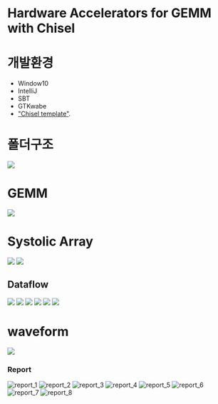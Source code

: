 Hardware Accelerators for GEMM with Chisel
=======================
# 개발환경
* Window10
* IntelliJ
* SBT
* GTKwabe
* ["Chisel template"](https://docs.github.com/en/free-pro-team@latest/github/creating-cloning-and-archiving-repositories/creating-a-repository-from-a-template).

# 폴더구조
![](https://private-user-images.githubusercontent.com/30527114/237283834-9e82b7c9-29b3-44cf-b36a-ac1f5e4c00bd.PNG?jwt=eyJhbGciOiJIUzI1NiIsInR5cCI6IkpXVCJ9.eyJrZXkiOiJrZXkxIiwiZXhwIjoxNjgzNjk1NTc2LCJuYmYiOjE2ODM2OTUyNzYsInBhdGgiOiIvMzA1MjcxMTQvMjM3MjgzODM0LTllODJiN2M5LTI5YjMtNDRjZi1iMzZhLWFjMWY1ZTRjMDBiZC5QTkc_WC1BbXotQWxnb3JpdGhtPUFXUzQtSE1BQy1TSEEyNTYmWC1BbXotQ3JlZGVudGlhbD1BS0lBSVdOSllBWDRDU1ZFSDUzQSUyRjIwMjMwNTEwJTJGdXMtZWFzdC0xJTJGczMlMkZhd3M0X3JlcXVlc3QmWC1BbXotRGF0ZT0yMDIzMDUxMFQwNTA3NTZaJlgtQW16LUV4cGlyZXM9MzAwJlgtQW16LVNpZ25hdHVyZT0yMDA0MWU3ZWE2ZDJkNWM2ZGJlMjk0Yjg0YWY0MjQ0NGFmZWFhMzVjMjY0YmQ2NmMwN2ViMjA3MTBmZWViZGFjJlgtQW16LVNpZ25lZEhlYWRlcnM9aG9zdCJ9.TogK9qNpRw_D__Fl3r9Y-ZX8qybhQfZM5s2QZ3W23WM)
# GEMM
![](https://private-user-images.githubusercontent.com/30527114/237283839-74b0f555-7a59-4161-9dc9-622d6c40bea2.PNG?jwt=eyJhbGciOiJIUzI1NiIsInR5cCI6IkpXVCJ9.eyJrZXkiOiJrZXkxIiwiZXhwIjoxNjgzNjk1NTc2LCJuYmYiOjE2ODM2OTUyNzYsInBhdGgiOiIvMzA1MjcxMTQvMjM3MjgzODM5LTc0YjBmNTU1LTdhNTktNDE2MS05ZGM5LTYyMmQ2YzQwYmVhMi5QTkc_WC1BbXotQWxnb3JpdGhtPUFXUzQtSE1BQy1TSEEyNTYmWC1BbXotQ3JlZGVudGlhbD1BS0lBSVdOSllBWDRDU1ZFSDUzQSUyRjIwMjMwNTEwJTJGdXMtZWFzdC0xJTJGczMlMkZhd3M0X3JlcXVlc3QmWC1BbXotRGF0ZT0yMDIzMDUxMFQwNTA3NTZaJlgtQW16LUV4cGlyZXM9MzAwJlgtQW16LVNpZ25hdHVyZT04NGQ1ZTRkNzEzYzkzNDY5NDc0OGEyOGZmMGEyYWZmNmY1MmYzZjdlMjgwMzVmMzBjODYwMjFiYzFhMTVkMzAzJlgtQW16LVNpZ25lZEhlYWRlcnM9aG9zdCJ9.xM-pKLbZwUdYiFb9UB8Xt9VtEsAbF4tRnqX0wYoZANc)
# Systolic Array
![](https://private-user-images.githubusercontent.com/30527114/237283875-916236f7-6264-4190-a27f-f5ca6c07990e.PNG?jwt=eyJhbGciOiJIUzI1NiIsInR5cCI6IkpXVCJ9.eyJrZXkiOiJrZXkxIiwiZXhwIjoxNjgzNjk1NTc2LCJuYmYiOjE2ODM2OTUyNzYsInBhdGgiOiIvMzA1MjcxMTQvMjM3MjgzODc1LTkxNjIzNmY3LTYyNjQtNDE5MC1hMjdmLWY1Y2E2YzA3OTkwZS5QTkc_WC1BbXotQWxnb3JpdGhtPUFXUzQtSE1BQy1TSEEyNTYmWC1BbXotQ3JlZGVudGlhbD1BS0lBSVdOSllBWDRDU1ZFSDUzQSUyRjIwMjMwNTEwJTJGdXMtZWFzdC0xJTJGczMlMkZhd3M0X3JlcXVlc3QmWC1BbXotRGF0ZT0yMDIzMDUxMFQwNTA3NTZaJlgtQW16LUV4cGlyZXM9MzAwJlgtQW16LVNpZ25hdHVyZT1hY2FjYWE5N2IzNjRlMGEyOTQ0MGU2Y2QwYTc4MmVkMmM4ZDJiOTY4MTgwM2FhNWIyYjEwMzg1YzVmNWZjYjBlJlgtQW16LVNpZ25lZEhlYWRlcnM9aG9zdCJ9.r9F41EOd-1gma-BV0TwaX7XjWyYjDuHfetyfAeB8zZo)
![](https://private-user-images.githubusercontent.com/30527114/237283864-cab0c50a-a6be-4d7c-8bd4-b8689574a41f.png?jwt=eyJhbGciOiJIUzI1NiIsInR5cCI6IkpXVCJ9.eyJrZXkiOiJrZXkxIiwiZXhwIjoxNjgzNjk1NTc2LCJuYmYiOjE2ODM2OTUyNzYsInBhdGgiOiIvMzA1MjcxMTQvMjM3MjgzODY0LWNhYjBjNTBhLWE2YmUtNGQ3Yy04YmQ0LWI4Njg5NTc0YTQxZi5wbmc_WC1BbXotQWxnb3JpdGhtPUFXUzQtSE1BQy1TSEEyNTYmWC1BbXotQ3JlZGVudGlhbD1BS0lBSVdOSllBWDRDU1ZFSDUzQSUyRjIwMjMwNTEwJTJGdXMtZWFzdC0xJTJGczMlMkZhd3M0X3JlcXVlc3QmWC1BbXotRGF0ZT0yMDIzMDUxMFQwNTA3NTZaJlgtQW16LUV4cGlyZXM9MzAwJlgtQW16LVNpZ25hdHVyZT05ZjJlODA4NzUyYTZmNDI4OWZkYWE0ZDYwZTJmMWRjNTQ4ZTNlYjRlMWRlMjlkOTdlNWI0NThiYmYwNTQ2M2JkJlgtQW16LVNpZ25lZEhlYWRlcnM9aG9zdCJ9.4dOtjVOXkdjvcrQ-pZO5wwrq8fpSh1A-1MWBLF5ExdQ)

## Dataflow
![](https://private-user-images.githubusercontent.com/30527114/237283840-9db297c7-2cf6-46bb-aece-a09460d3ede7.PNG?jwt=eyJhbGciOiJIUzI1NiIsInR5cCI6IkpXVCJ9.eyJrZXkiOiJrZXkxIiwiZXhwIjoxNjgzNjk1NTc2LCJuYmYiOjE2ODM2OTUyNzYsInBhdGgiOiIvMzA1MjcxMTQvMjM3MjgzODQwLTlkYjI5N2M3LTJjZjYtNDZiYi1hZWNlLWEwOTQ2MGQzZWRlNy5QTkc_WC1BbXotQWxnb3JpdGhtPUFXUzQtSE1BQy1TSEEyNTYmWC1BbXotQ3JlZGVudGlhbD1BS0lBSVdOSllBWDRDU1ZFSDUzQSUyRjIwMjMwNTEwJTJGdXMtZWFzdC0xJTJGczMlMkZhd3M0X3JlcXVlc3QmWC1BbXotRGF0ZT0yMDIzMDUxMFQwNTA3NTZaJlgtQW16LUV4cGlyZXM9MzAwJlgtQW16LVNpZ25hdHVyZT05NWU5Y2FjNGE1ZWNjOTUzNzhkNmQxOTAzZDcxOTM1MGZkYjFkOWU5MDIzNTI2MjU2MTVjNzkzYThlZWE4NzEwJlgtQW16LVNpZ25lZEhlYWRlcnM9aG9zdCJ9.eDk9QRhCrpPAmT_LIRkmuct5mjQ4zrdY6JbJdM38GIc)
![](https://private-user-images.githubusercontent.com/30527114/237283843-30dc6fef-15f9-475c-99ec-a6a12ecd3988.PNG?jwt=eyJhbGciOiJIUzI1NiIsInR5cCI6IkpXVCJ9.eyJrZXkiOiJrZXkxIiwiZXhwIjoxNjgzNjk1NTc2LCJuYmYiOjE2ODM2OTUyNzYsInBhdGgiOiIvMzA1MjcxMTQvMjM3MjgzODQzLTMwZGM2ZmVmLTE1ZjktNDc1Yy05OWVjLWE2YTEyZWNkMzk4OC5QTkc_WC1BbXotQWxnb3JpdGhtPUFXUzQtSE1BQy1TSEEyNTYmWC1BbXotQ3JlZGVudGlhbD1BS0lBSVdOSllBWDRDU1ZFSDUzQSUyRjIwMjMwNTEwJTJGdXMtZWFzdC0xJTJGczMlMkZhd3M0X3JlcXVlc3QmWC1BbXotRGF0ZT0yMDIzMDUxMFQwNTA3NTZaJlgtQW16LUV4cGlyZXM9MzAwJlgtQW16LVNpZ25hdHVyZT0xODAxYjA0MjViNDg3ZTBlODBhODg2MTQ0MjI2MTAzNWZjOWIwOTVlZThjM2JkZmIwNDI1YjVhNTBiZGY3MjFkJlgtQW16LVNpZ25lZEhlYWRlcnM9aG9zdCJ9.ee53tqN7p5aLyrgiS28MEBhpS4X198-Q3i6KERc_vJc)
![](https://private-user-images.githubusercontent.com/30527114/237283848-8199b8ee-80db-412d-b81c-587f84931e7b.PNG?jwt=eyJhbGciOiJIUzI1NiIsInR5cCI6IkpXVCJ9.eyJrZXkiOiJrZXkxIiwiZXhwIjoxNjgzNjk1NTc2LCJuYmYiOjE2ODM2OTUyNzYsInBhdGgiOiIvMzA1MjcxMTQvMjM3MjgzODQ4LTgxOTliOGVlLTgwZGItNDEyZC1iODFjLTU4N2Y4NDkzMWU3Yi5QTkc_WC1BbXotQWxnb3JpdGhtPUFXUzQtSE1BQy1TSEEyNTYmWC1BbXotQ3JlZGVudGlhbD1BS0lBSVdOSllBWDRDU1ZFSDUzQSUyRjIwMjMwNTEwJTJGdXMtZWFzdC0xJTJGczMlMkZhd3M0X3JlcXVlc3QmWC1BbXotRGF0ZT0yMDIzMDUxMFQwNTA3NTZaJlgtQW16LUV4cGlyZXM9MzAwJlgtQW16LVNpZ25hdHVyZT1jZGE4Yzc1ZmQ4ZTZhYTFhOTYxMGRjZGI2MjVlNGMxZjAyOTE3M2I2YWVkYWU5NTMyZGQwNWY4Y2RkZWViOTIxJlgtQW16LVNpZ25lZEhlYWRlcnM9aG9zdCJ9.lZDiUzyMcT9-WBCE_D8icyIrKqo6C2fid2YeEcwTuLI)
![](https://private-user-images.githubusercontent.com/30527114/237283852-eaa92cad-1d77-49dd-a179-e3305cfc8c86.PNG?jwt=eyJhbGciOiJIUzI1NiIsInR5cCI6IkpXVCJ9.eyJrZXkiOiJrZXkxIiwiZXhwIjoxNjgzNjk1NTc2LCJuYmYiOjE2ODM2OTUyNzYsInBhdGgiOiIvMzA1MjcxMTQvMjM3MjgzODUyLWVhYTkyY2FkLTFkNzctNDlkZC1hMTc5LWUzMzA1Y2ZjOGM4Ni5QTkc_WC1BbXotQWxnb3JpdGhtPUFXUzQtSE1BQy1TSEEyNTYmWC1BbXotQ3JlZGVudGlhbD1BS0lBSVdOSllBWDRDU1ZFSDUzQSUyRjIwMjMwNTEwJTJGdXMtZWFzdC0xJTJGczMlMkZhd3M0X3JlcXVlc3QmWC1BbXotRGF0ZT0yMDIzMDUxMFQwNTA3NTZaJlgtQW16LUV4cGlyZXM9MzAwJlgtQW16LVNpZ25hdHVyZT00ZGM1MjFmYmM2ZjFlZmUwNGIwYTFkYzJjMTNiMTFkM2FjZGE0M2Q2MThjZTJiMzAxMmVkNDdiNjNjOGI2ZjI1JlgtQW16LVNpZ25lZEhlYWRlcnM9aG9zdCJ9.NMyuPM43JB763N-KJlihe9Qg_BMjHh7N3vH6QIgOpkg)
![](https://private-user-images.githubusercontent.com/30527114/237283856-577446de-505f-40be-af09-f240493d58e0.PNG?jwt=eyJhbGciOiJIUzI1NiIsInR5cCI6IkpXVCJ9.eyJrZXkiOiJrZXkxIiwiZXhwIjoxNjgzNjk1NTc2LCJuYmYiOjE2ODM2OTUyNzYsInBhdGgiOiIvMzA1MjcxMTQvMjM3MjgzODU2LTU3NzQ0NmRlLTUwNWYtNDBiZS1hZjA5LWYyNDA0OTNkNThlMC5QTkc_WC1BbXotQWxnb3JpdGhtPUFXUzQtSE1BQy1TSEEyNTYmWC1BbXotQ3JlZGVudGlhbD1BS0lBSVdOSllBWDRDU1ZFSDUzQSUyRjIwMjMwNTEwJTJGdXMtZWFzdC0xJTJGczMlMkZhd3M0X3JlcXVlc3QmWC1BbXotRGF0ZT0yMDIzMDUxMFQwNTA3NTZaJlgtQW16LUV4cGlyZXM9MzAwJlgtQW16LVNpZ25hdHVyZT1lYWI0MmEzMTNlOGVhMDkyMGJjMWM4NjUzZmRiZmE2MTM2N2M4YWNmN2UzMzkxMGJkNWQ4MGE4ZDk0MTYwMDkxJlgtQW16LVNpZ25lZEhlYWRlcnM9aG9zdCJ9.eJlMBYkxbpa42VdfakT2dPa1Hr-67ChaqeImxglpmyw)
![](https://private-user-images.githubusercontent.com/30527114/237283862-4f70a63e-661a-4afc-aa16-21ed3b69b7cf.PNG?jwt=eyJhbGciOiJIUzI1NiIsInR5cCI6IkpXVCJ9.eyJrZXkiOiJrZXkxIiwiZXhwIjoxNjgzNjk1NTgzLCJuYmYiOjE2ODM2OTUyODMsInBhdGgiOiIvMzA1MjcxMTQvMjM3MjgzODYyLTRmNzBhNjNlLTY2MWEtNGFmYy1hYTE2LTIxZWQzYjY5YjdjZi5QTkc_WC1BbXotQWxnb3JpdGhtPUFXUzQtSE1BQy1TSEEyNTYmWC1BbXotQ3JlZGVudGlhbD1BS0lBSVdOSllBWDRDU1ZFSDUzQSUyRjIwMjMwNTEwJTJGdXMtZWFzdC0xJTJGczMlMkZhd3M0X3JlcXVlc3QmWC1BbXotRGF0ZT0yMDIzMDUxMFQwNTA4MDNaJlgtQW16LUV4cGlyZXM9MzAwJlgtQW16LVNpZ25hdHVyZT1hM2RmZWVkYzJkMWRlZWMzNzQ1NjIyZTZjYzA4NzEzNTczNWQwZWVjM2UzZWRmZmFlNTVjMjZjY2JhOWI0YjhjJlgtQW16LVNpZ25lZEhlYWRlcnM9aG9zdCJ9.hSyoKPDtxOtc0nCiKipiHkUbVNuUah3DClpsdDH2TQI)

# waveform
![](https://private-user-images.githubusercontent.com/30527114/237283873-24664d43-c711-4f0c-97e0-9c37958c4b86.PNG?jwt=eyJhbGciOiJIUzI1NiIsInR5cCI6IkpXVCJ9.eyJrZXkiOiJrZXkxIiwiZXhwIjoxNjgzNjk1NTgzLCJuYmYiOjE2ODM2OTUyODMsInBhdGgiOiIvMzA1MjcxMTQvMjM3MjgzODczLTI0NjY0ZDQzLWM3MTEtNGYwYy05N2UwLTljMzc5NThjNGI4Ni5QTkc_WC1BbXotQWxnb3JpdGhtPUFXUzQtSE1BQy1TSEEyNTYmWC1BbXotQ3JlZGVudGlhbD1BS0lBSVdOSllBWDRDU1ZFSDUzQSUyRjIwMjMwNTEwJTJGdXMtZWFzdC0xJTJGczMlMkZhd3M0X3JlcXVlc3QmWC1BbXotRGF0ZT0yMDIzMDUxMFQwNTA4MDNaJlgtQW16LUV4cGlyZXM9MzAwJlgtQW16LVNpZ25hdHVyZT03ZDFjOGQwMDc5ODAxZWM3OWM0NjVlNTQ5MjRmNWE4NjM5ZWQzNjIzMDZiM2RiZGUwZjIzMjQ1ZDIzNDEzZWJhJlgtQW16LVNpZ25lZEhlYWRlcnM9aG9zdCJ9.llHHibXd_Lv6bbptg6c39qppOVYHk0Lsd8YjmtgcggY)

### Report
![report_1](https://github.com/js4ngu/ECE743-GEMM-Chissel/assets/30527114/638db9ec-d36e-4a0a-9e5e-73f4cd508c05)
![report_2](https://github.com/js4ngu/ECE743-GEMM-Chissel/assets/30527114/15d9e810-c801-4842-a5c0-72be45b88413)
![report_3](https://github.com/js4ngu/ECE743-GEMM-Chissel/assets/30527114/4cf7e3e6-c4f3-422a-bcbc-f4aabb6f2358)
![report_4](https://github.com/js4ngu/ECE743-GEMM-Chissel/assets/30527114/e78be844-3364-4d9d-9c53-161af29ed441)
![report_5](https://github.com/js4ngu/ECE743-GEMM-Chissel/assets/30527114/ae1cde8c-2d7d-45a8-8b36-640d73fcf5bc)
![report_6](https://github.com/js4ngu/ECE743-GEMM-Chissel/assets/30527114/247e80c5-0f4a-4e5c-8c41-1e98de98f46c)
![report_7](https://github.com/js4ngu/ECE743-GEMM-Chissel/assets/30527114/ff36a499-4a61-49a9-9037-081615a793f2)
![report_8](https://github.com/js4ngu/ECE743-GEMM-Chissel/assets/30527114/d012a209-333d-4312-8617-4e5a0323d6e5)
